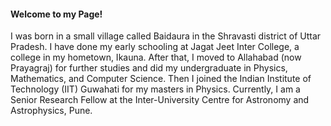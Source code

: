 #### Welcome to my Page!

I was born in a small village called Baidaura in the Shravasti district of Uttar Pradesh. I have done my early schooling at Jagat Jeet Inter College, a college in my hometown, Ikauna. After that, I moved to Allahabad (now Prayagraj) for further studies and did my undergraduate in Physics, Mathematics, and Computer Science. Then I joined the Indian Institute of Technology (IIT) Guwahati for my masters in Physics. Currently, I am a Senior Research Fellow at the Inter-University Centre for Astronomy and Astrophysics, Pune. 
